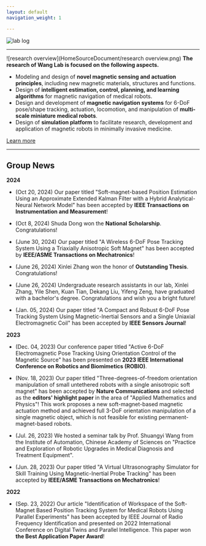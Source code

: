 ```yaml
---
layout: default
navigation_weight: 1

---
```


![lab log](HomeSourceDocument/lab_cover_wanglab.png)



---------
![research overview](HomeSourceDocument/research overview.png) 
**The research of Wang Lab is focused on the following aspects.**
* Modeling and design of **novel magnetic sensing and actuation principles**, including new magnetic materials, structures and functions.
* Design of **intelligent estimation, control, planning, and learning algorithms** for magnetic navigation of medical robots.
* Design and development of **magnetic navigation systems** for 6-DoF pose/shape tracking, actuation, locomotion, and manipulation of **multi-scale miniature medical robots**.
* Design of **simulation platform** to facilitate research, development and application of magnetic robots in minimally invasive medicine.

[Learn more](./research)

---------

## Group News

**2024**
* (Oct 20, 2024) Our paper titled "Soft-magnet-based Position Estimation Using an Approximate Extended Kalman Filter with a Hybrid Analytical-Neural Network Model" has been accepted by **IEEE Transactions on Instrumentation and Measurement**!

* (Oct 8, 2024) Shuda Dong won the **National Scholarship**. Congratulations!

* (June 30, 2024) Our paper titled "A Wireless 6-DoF Pose Tracking System Using a Triaxially Anisotropic Soft Magnet" has been accepted by **IEEE/ASME Transactions on Mechatronics**!

* (June 26, 2024) Xinlei Zhang won the honor of **Outstanding Thesis**. Congratulations!

* (June 26, 2024) Undergraduate research assistants in our lab, Xinlei Zhang, Yile Shen, Kuan Tian, Dekang Liu, Yifeng Zeng, have graduated with a bachelor's degree. Congratulations and wish you a bright future!

* (Jan. 05, 2024) Our paper titled "A Compact and Robust 6-DoF Pose Tracking System Using Magnetic-Inertial Sensors and a Single Uniaxial Electromagnetic Coil" has been accepted by **IEEE Sensors Journal**!

**2023**

* (Dec. 04, 2023) Our conference paper titled "Active 6-DoF Electromagnetic Pose Tracking Using Orientation Control of the Magnetic Source" has been presented on **2023 IEEE International Conference on Robotics and Biomimetics (ROBIO)**.

* (Nov. 18, 2023) Our paper titled "Three-degrees-of-freedom orientation manipulation of small untethered robots with a single anisotropic soft magnet" has been accepted by **Nature Communications** and selected as the **editors' highlight paper** in the area of "Applied Mathematics and Physics"! This work proposes a new soft-magnet-based magnetic actuation method and achieved full 3-DoF orientation manipulation of a single magnetic object, which is not feasible for existing permanent-magnet-based robots.

* (Jul. 26, 2023) We hosted a seminar talk by Prof. Shuangyi Wang from the Institute of Automation, Chinese Academy of Sciences on "Practice and Exploration of Robotic Upgrades in Medical Diagnosis and Treatment Equipment".

* (Jun. 28, 2023) Our paper titled "A Virtual Ultrasonography Simulator for Skill Training Using Magnetic-Inertial Probe Tracking" has been accepted by **IEEE/ASME Transactions on Mechatronics**!

**2022**

* (Sep. 23, 2022) Our article "Identification of Workspace of the Soft-Magnet Based Position Tracking System for Medical Robots Using Parallel Experiments" has been accepted by IEEE Journal of Radio Frequency Identification and presented on 2022 International Conference on Digital Twins and Parallel Intelligence. This paper won **the Best Application Paper Award**!

